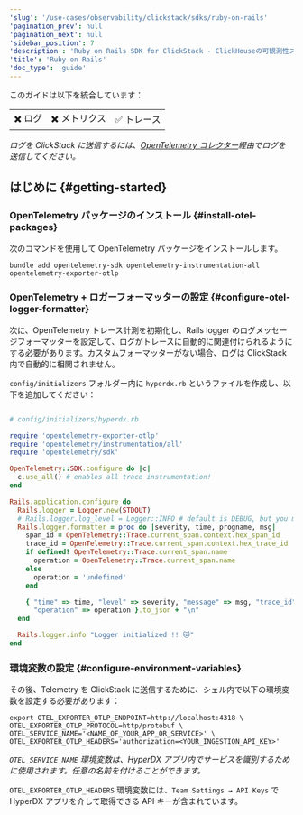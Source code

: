 ```yaml
---
'slug': '/use-cases/observability/clickstack/sdks/ruby-on-rails'
'pagination_prev': null
'pagination_next': null
'sidebar_position': 7
'description': 'Ruby on Rails SDK for ClickStack - ClickHouseの可観測性スタック'
'title': 'Ruby on Rails'
'doc_type': 'guide'
---
```


このガイドは以下を統合しています：

<table>
  <tbody>
    <tr>
      <td className="pe-2">✖️ ログ</td>
      <td className="pe-2">✖️ メトリクス</td>
      <td className="pe-2">✅ トレース</td>
    </tr>
  </tbody>
</table>

_ログを ClickStack に送信するには、[OpenTelemetry コレクター](/use-cases/observability/clickstack/ingesting-data/otel-collector)経由でログを送信してください。_

## はじめに {#getting-started}

### OpenTelemetry パッケージのインストール {#install-otel-packages}

次のコマンドを使用して OpenTelemetry パッケージをインストールします。

```shell
bundle add opentelemetry-sdk opentelemetry-instrumentation-all opentelemetry-exporter-otlp
```

### OpenTelemetry + ロガーフォーマッターの設定 {#configure-otel-logger-formatter}

次に、OpenTelemetry トレース計測を初期化し、Rails logger のログメッセージフォーマッターを設定して、ログがトレースに自動的に関連付けられるようにする必要があります。カスタムフォーマッターがない場合、ログは ClickStack 内で自動的に相関されません。

`config/initializers` フォルダー内に `hyperdx.rb` というファイルを作成し、以下を追加してください：

```ruby

# config/initializers/hyperdx.rb

require 'opentelemetry-exporter-otlp'
require 'opentelemetry/instrumentation/all'
require 'opentelemetry/sdk'

OpenTelemetry::SDK.configure do |c|
  c.use_all() # enables all trace instrumentation!
end

Rails.application.configure do
  Rails.logger = Logger.new(STDOUT)
  # Rails.logger.log_level = Logger::INFO # default is DEBUG, but you might want INFO or above in production
  Rails.logger.formatter = proc do |severity, time, progname, msg|
    span_id = OpenTelemetry::Trace.current_span.context.hex_span_id
    trace_id = OpenTelemetry::Trace.current_span.context.hex_trace_id
    if defined? OpenTelemetry::Trace.current_span.name
      operation = OpenTelemetry::Trace.current_span.name
    else
      operation = 'undefined'
    end

    { "time" => time, "level" => severity, "message" => msg, "trace_id" => trace_id, "span_id" => span_id,
      "operation" => operation }.to_json + "\n"
  end

  Rails.logger.info "Logger initialized !! 🐱"
end
```

### 環境変数の設定 {#configure-environment-variables}

その後、Telemetry を ClickStack に送信するために、シェル内で以下の環境変数を設定する必要があります：

```shell
export OTEL_EXPORTER_OTLP_ENDPOINT=http://localhost:4318 \
OTEL_EXPORTER_OTLP_PROTOCOL=http/protobuf \
OTEL_SERVICE_NAME='<NAME_OF_YOUR_APP_OR_SERVICE>' \
OTEL_EXPORTER_OTLP_HEADERS='authorization=<YOUR_INGESTION_API_KEY>'
```

_`OTEL_SERVICE_NAME` 環境変数は、HyperDX アプリ内でサービスを識別するために使用されます。任意の名前を付けることができます。_

`OTEL_EXPORTER_OTLP_HEADERS` 環境変数には、`Team Settings → API Keys` で HyperDX アプリを介して取得できる API キーが含まれています。
